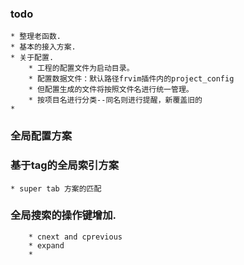 ### todo
	* 整理老函数.
	* 基本的接入方案.
	* 关于配置.
		* 工程的配置文件为启动目录。
		* 配置数据文件：默认路径frvim插件内的project_config
		* 但配置生成的文件将按照文件名进行统一管理。
		* 按项目名进行分类--同名则进行提醒，新覆盖旧的
	* 

### 全局配置方案

### 基于tag的全局索引方案
	* super tab 方案的匹配
### 全局搜索的操作键增加.
		* cnext and cprevious
		* expand
		* 


	

